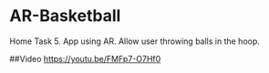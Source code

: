 # AR-Basketball
Home Task 5. App using AR. Allow user throwing balls in the hoop.

##Video https://youtu.be/FMFp7-O7Hf0


